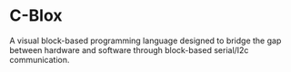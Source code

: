 # C-Blox
A visual block-based programming language designed to bridge the gap between hardware and software through block-based serial/I2c communication.
